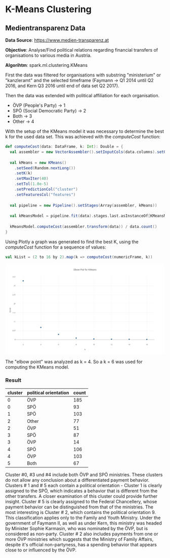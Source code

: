# K-Means Clustering

## Medientransparenz Data

**Data Source**: https://www.medien-transparenz.at

**Objective**: Analyse/Find political relations regarding financial transfers of organisations to various media in Austria.

**Algorihtm**: spark.ml.clustering.KMeans

First the data was filtered for organisations with substring "ministerium" or "kanzleramt" and the selected timeframe (Faymann -> Q1 2014 until Q2 2016, and Kern Q3 2016 until end of data set Q2 2017).

Then the data was extended with political affiliation for each organisation. 
* ÖVP (People's Party) -> 1
* SPÖ (Social Democratic Party) -> 2
* Both -> 3
* Other -> 4

With the setup of the KMeans model it was necessary to determine the best k for the used data set. 
This was achieved with the *computeCost* function:

```scala
def computeCost(data: DataFrame, k: Int): Double = {
  val assembler = new VectorAssembler().setInputCols(data.columns).setOutputCol("features")

  val kMeans = new KMeans()
    .setSeed(Random.nextLong())
    .setK(k)
    .setMaxIter(40)
    .setTol(1.0e-5)
    .setPredictionCol("cluster")
    .setFeaturesCol("features")

  val pipeline = new Pipeline().setStages(Array(assembler, kMeans))

  val kMeansModel = pipeline.fit(data).stages.last.asInstanceOf[KMeansModel]

  kMeansModel.computeCost(assembler.transform(data)) / data.count()
}
```

Using Plotly a graph was generated to find the best K, using the *computeCost* function for a sequence of values:

```scala
val kList = (2 to 16 by 2).map(k => computeCost(numericFrame, k))
```

![Label Prediction Plot](../plots/MT_KMeans_ElbowBy2.png)


The "elbow point" was analyzed as k = 4. So a k = 6 was used for computing the KMeans model. 

### Result

| cluster | political orientation | count |
|---------|-----------------------|-------|
| 0       | ÖVP                   | 185   |
| 0       | SPÖ                   | 93    |
| 1       | SPÖ                   | 103   |
| 2       | Other                 | 77    |
| 2       | ÖVP                   | 51    |
| 3       | SPÖ                   | 87    |
| 3       | ÖVP                   | 14    |
| 4       | SPÖ                   | 106   |
| 4       | ÖVP                   | 103   |
| 5       | Both                  | 67    |


Cluster #0, #3 und #4 include both ÖVP and SPÖ ministries. These clusters do not allow any conclusion about a differentiated payment behavior. Clusters # 1 and # 5 each contain a political orientation - Cluster 1 is clearly assigned to the SPÖ, 
which indicates a behavior that is different from the other transfers. A closer examination of this cluster could provide further insight. Cluster # 5 is clearly assigned to the Federal Chancellery, whose payment behavior can be distinguished from that of the ministries. The most interesting is Cluster # 2, which contains the political orientation 9. This classification applies only to the Family and Youth Ministry. Under the government of Faymann II, as well as under Kern, this ministry was headed by Minister Sophie Karmasin, who was nominated by the ÖVP, but is considered as non-party. 
Cluster # 2 also includes payments from one or more ÖVP ministries which suggests that the Ministry of Family Affairs, 
despite it's official non-partyness, has a spending behavior that appears close to or influenced by the ÖVP.
